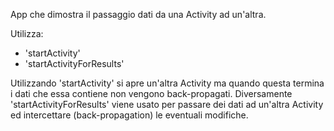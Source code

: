 App che dimostra il passaggio dati da una Activity ad un'altra.

Utilizza:
 - 'startActivity'
 - 'startActivityForResults'

Utilizzando 'startActivity' si apre un'altra Activity ma quando questa termina i dati che essa contiene non vengono back-propagati.
Diversamente 'startActivityForResults' viene usato per passare dei dati ad un'altra Activity ed intercettare (back-propagation) le eventuali modifiche.
